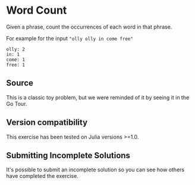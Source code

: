 # Word Count

Given a phrase, count the occurrences of each word in that phrase.

For example for the input `"olly olly in come free"`

```text
olly: 2
in: 1
come: 1
free: 1
```

## Source

This is a classic toy problem, but we were reminded of it by seeing it in the Go Tour.

## Version compatibility
This exercise has been tested on Julia versions >=1.0.

## Submitting Incomplete Solutions
It's possible to submit an incomplete solution so you can see how others have completed the exercise.
